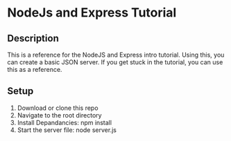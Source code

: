 # NodeJs and Express Tutorial

## Description

This is a reference for the NodeJS and Express intro tutorial. Using this, you can create a basic JSON server. If you get stuck in the tutorial, you can use this as a reference.

## Setup

1. Download or clone this repo
2. Navigate to the root directory
3. Install Depandancies: npm install
4. Start the server file: node server.js
